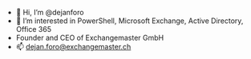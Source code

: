 - 👋 Hi, I’m @dejanforo
- 👀 I’m interested in PowerShell, Microsoft Exchange, Active Directory, Office 365
- Founder and CEO of Exchangemaster GmbH
- 📫 dejan.foro@exchangemaster.ch

<!---
dejanforo/dejanforo is a ✨ special ✨ repository because its `README.md` (this file) appears on your GitHub profile.
You can click the Preview link to take a look at your changes.
--->
